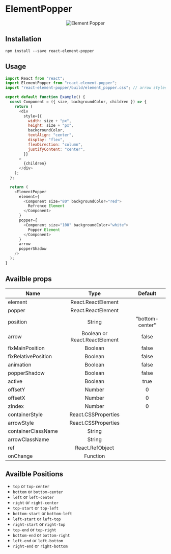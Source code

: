 # ElementPopper

<div align="center">
  <img src="https://github.com/shahabyazdi/react-element-popper/blob/master/screenshot/screenshot.jpg?raw=true" alt="Element Popper"/>
</div>

## Installation

```code
npm install --save react-element-popper
```

## Usage

```javascript
import React from "react";
import ElementPopper from "react-element-popper";
import "react-element-popper/build/element_popper.css"; // arrow styles and shadow

export default function Example() {
  const Component = ({ size, backgroundColor, children }) => {
    return (
      <div
        style={{
          width: size + "px",
          height: size + "px",
          backgroundColor,
          textAlign: "center",
          display: "flex",
          flexDirection: "column",
          justifyContent: "center",
        }}
      >
        {children}
      </div>
    );
  };

  return (
    <ElementPopper
      element={
        <Component size="80" backgroundColor="red">
          Refrence Element
        </Component>
      }
      popper={
        <Component size="100" backgroundColor="white">
          Popper Element
        </Component>
      }
      arrow
      popperShadow
    />
  );
}
```

## Availble props

| Name                |             Type              |     Default     |
| ------------------- | :---------------------------: | :-------------: |
| element             |      React.ReactElement       |                 |
| popper              |      React.ReactElement       |                 |
| position            |            String             | "bottom-center" |
| arrow               | Boolean or React.ReactElement |      false      |
| fixMainPosition     |            Boolean            |      false      |
| fixRelativePosition |            Boolean            |      false      |
| animation           |            Boolean            |      false      |
| popperShadow        |            Boolean            |      false      |
| active              |            Boolean            |      true       |
| offsetY             |            Number             |        0        |
| offsetX             |            Number             |        0        |
| zIndex              |            Number             |        0        |
| containerStyle      |      React.CSSProperties      |                 |
| arrowStyle          |      React.CSSProperties      |                 |
| containerClassName  |            String             |                 |
| arrowClassName      |            String             |                 |
| ref                 |        React.RefObject        |                 |
| onChange            |           Function            |                 |

## Availble Positions

- `top` or `top-center`
- `bottom` or `bottom-center`
- `left` or `left-center`
- `right` or `right-center`
- `top-start` or `top-left`
- `bottom-start` or `bottom-left`
- `left-start` or `left-top`
- `right-start` or `right-top`
- `top-end` or `top-right`
- `bottom-end` or `bottom-right`
- `left-end` or `left-bottom`
- `right-end` or `right-bottom`
